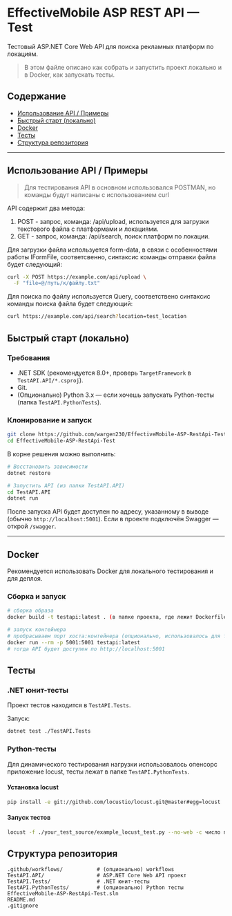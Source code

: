 # EffectiveMobile ASP REST API — Test

Тестовый ASP.NET Core Web API для поиска рекламных платформ по локациям.

> В этом файле описано как собрать и запустить проект локально и в Docker, как запускать тесты.

## Содержание

* [Использование API / Примеры](#использование-api--примеры)
* [Быстрый старт (локально)](#быстрый-старт-локально)
* [Docker](#docker)
* [Тесты](#тесты)
* [Структура репозитория](#структура-репозитория)
---

## Использование API / Примеры
> Для тестирования API в основном использовался POSTMAN, но команды будут написаны с использованием curl

API содержит два метода:
1. POST - запрос, команда: /api/upload, используется для загрузки текстового файла с платформами и локациями.
2. GET - запрос, команда: /api/search, поиск платформ по локации.

Для загрузки файла используется form-data, в связи с особенностями работы IFormFile, соответсвенно, синтаксис команды отправки файла будет следующий:
```bash
curl -X POST https://example.com/api/upload \
  -F "file=@/путь/к/файлу.txt"
```

Для поиска по файлу используется Query, соответствено синтаксис команды поиска файла будет следующий:
```bash
curl https://example.com/api/search?location=test_location
```

## Быстрый старт (локально)

### Требования

* .NET SDK (рекомендуется 8.0+, проверь `TargetFramework` в `TestAPI.API/*.csproj`).
* Git.
* (Опционально) Python 3.x — если хочешь запускать Python-тесты (папка `TestAPI.PythonTests`).

### Клонирование и запуск

```bash
git clone https://github.com/wargen230/EffectiveMobile-ASP-RestApi-Test.git
cd EffectiveMobile-ASP-RestApi-Test
```

В корне решения можно выполнить:

```bash
# Восстановить зависимости
dotnet restore

# Запустить API (из папки TestAPI.API)
cd TestAPI.API
dotnet run
```

После запуска API будет доступен по адресу, указанному в выводе (обычно `http://localhost:5001`). Если в проекте подключён Swagger — открой `/swagger`.

---

## Docker

Рекомендуется использовать Docker для локального тестирования и для деплоя.

### Сборка и запуск

```bash
# сборка образа
docker build -t testapi:latest . (в папке проекта, где лежит Dockerfile)

# запуск контейнера
# пробрасываем порт хоста:контейнера (опционально, использовалось для тестирования на vps сервере)
docker run --rm -p 5001:5001 testapi:latest
# тогда API будет доступен по http://localhost:5001
```

## Тесты

### .NET юнит-тесты

Проект тестов находится в `TestAPI.Tests`.

Запуск:
```bash
dotnet test ./TestAPI.Tests
```

### Python-тесты

Для динамического тестирования нагрузки использовалось опенсорс приложение locust, тесты лежат в папке `TestAPI.PythonTests`.

#### Установка locust

```bash
pip install -e git://github.com/locustio/locust.git@master#egg=locust
```

#### Запуск тестов
```bash
locust -f ./your_test_source/example_locust_test.py --no-web -c число пользователей на выбор -r скорость загрузки на выбор
```

## Структура репозитория

```
.github/workflows/           # (опционально) workflows
TestAPI.API/                 # ASP.NET Core Web API проект
TestAPI.Tests/               # .NET юнит-тесты
TestAPI.PythonTests/         # (опционально) Python тесты
EffectiveMobile-ASP-RestApi-Test.sln
README.md
.gitignore
```

